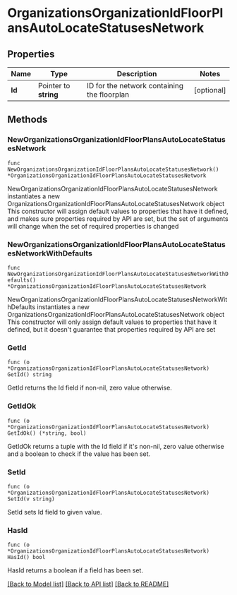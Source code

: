 # OrganizationsOrganizationIdFloorPlansAutoLocateStatusesNetwork

## Properties

Name | Type | Description | Notes
------------ | ------------- | ------------- | -------------
**Id** | Pointer to **string** | ID for the network containing the floorplan | [optional] 

## Methods

### NewOrganizationsOrganizationIdFloorPlansAutoLocateStatusesNetwork

`func NewOrganizationsOrganizationIdFloorPlansAutoLocateStatusesNetwork() *OrganizationsOrganizationIdFloorPlansAutoLocateStatusesNetwork`

NewOrganizationsOrganizationIdFloorPlansAutoLocateStatusesNetwork instantiates a new OrganizationsOrganizationIdFloorPlansAutoLocateStatusesNetwork object
This constructor will assign default values to properties that have it defined,
and makes sure properties required by API are set, but the set of arguments
will change when the set of required properties is changed

### NewOrganizationsOrganizationIdFloorPlansAutoLocateStatusesNetworkWithDefaults

`func NewOrganizationsOrganizationIdFloorPlansAutoLocateStatusesNetworkWithDefaults() *OrganizationsOrganizationIdFloorPlansAutoLocateStatusesNetwork`

NewOrganizationsOrganizationIdFloorPlansAutoLocateStatusesNetworkWithDefaults instantiates a new OrganizationsOrganizationIdFloorPlansAutoLocateStatusesNetwork object
This constructor will only assign default values to properties that have it defined,
but it doesn't guarantee that properties required by API are set

### GetId

`func (o *OrganizationsOrganizationIdFloorPlansAutoLocateStatusesNetwork) GetId() string`

GetId returns the Id field if non-nil, zero value otherwise.

### GetIdOk

`func (o *OrganizationsOrganizationIdFloorPlansAutoLocateStatusesNetwork) GetIdOk() (*string, bool)`

GetIdOk returns a tuple with the Id field if it's non-nil, zero value otherwise
and a boolean to check if the value has been set.

### SetId

`func (o *OrganizationsOrganizationIdFloorPlansAutoLocateStatusesNetwork) SetId(v string)`

SetId sets Id field to given value.

### HasId

`func (o *OrganizationsOrganizationIdFloorPlansAutoLocateStatusesNetwork) HasId() bool`

HasId returns a boolean if a field has been set.


[[Back to Model list]](../README.md#documentation-for-models) [[Back to API list]](../README.md#documentation-for-api-endpoints) [[Back to README]](../README.md)


